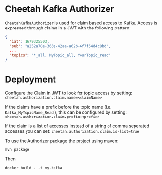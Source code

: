# Cheetah Kafka Authorizer

`CheetahKafkaAuthorizer` is used for claim based access to Kafka.
Access is expressed through claims in a JWT with the following pattern:

```json
{
  "iat": 1679325503,
  "sub": "a252a70e-363e-42aa-a62b-6f7f54d4c8bd",
  ...
  "topics": "*_all, MyTopic_all, YourTopic_read"
}
```

# Deployment

Configure the Claim in JWT to look for topic access by setting:
`cheetah.authorization.claim.name=<claimName>`

If the claims have a prefix before the topic name (i.e. `Kafka_MyTopicName_Read` ), this can be configured by setting:
`cheetah.authorization.claim.prefix=<prefix>`

If the claim is a list of accesses instead of a string of comma seperated accesses you can set:
`cheetah.authorization.claim.is-list=true`

To use the Authorizer package the project using maven:

`mvn package`

Then

`docker build . -t my-kafka`
